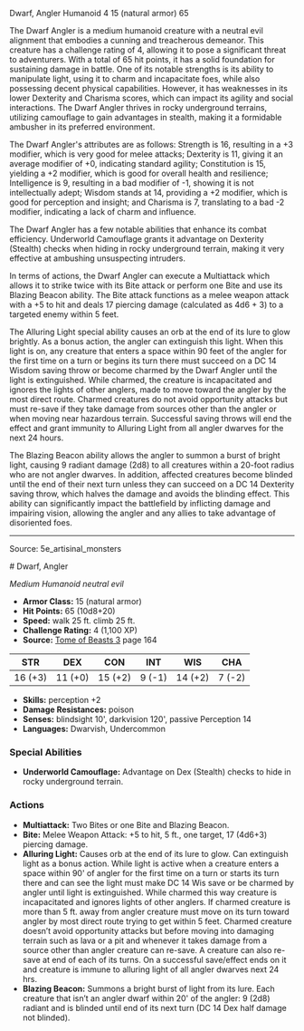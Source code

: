 <MonsterName/>Dwarf, Angler</MonsterName>
<CreatureType/>Humanoid</CreatureType>
<CR/>4</CR>
<AC/>15 (natural armor)</AC>
<HP/>65</HP>
<summary>The Dwarf Angler is a medium humanoid creature with a neutral evil alignment that embodies a cunning and treacherous demeanor. This creature has a challenge rating of 4, allowing it to pose a significant threat to adventurers. With a total of 65 hit points, it has a solid foundation for sustaining damage in battle. One of its notable strengths is its ability to manipulate light, using it to charm and incapacitate foes, while also possessing decent physical capabilities. However, it has weaknesses in its lower Dexterity and Charisma scores, which can impact its agility and social interactions. The Dwarf Angler thrives in rocky underground terrains, utilizing camouflage to gain advantages in stealth, making it a formidable ambusher in its preferred environment.</summary>

<detail>

The Dwarf Angler's attributes are as follows: Strength is 16, resulting in a +3 modifier, which is very good for melee attacks; Dexterity is 11, giving it an average modifier of +0, indicating standard agility; Constitution is 15, yielding a +2 modifier, which is good for overall health and resilience; Intelligence is 9, resulting in a bad modifier of -1, showing it is not intellectually adept; Wisdom stands at 14, providing a +2 modifier, which is good for perception and insight; and Charisma is 7, translating to a bad -2 modifier, indicating a lack of charm and influence.

The Dwarf Angler has a few notable abilities that enhance its combat efficiency. Underworld Camouflage grants it advantage on Dexterity (Stealth) checks when hiding in rocky underground terrain, making it very effective at ambushing unsuspecting intruders. 

In terms of actions, the Dwarf Angler can execute a Multiattack which allows it to strike twice with its Bite attack or perform one Bite and use its Blazing Beacon ability. The Bite attack functions as a melee weapon attack with a +5 to hit and deals 17 piercing damage (calculated as 4d6 + 3) to a targeted enemy within 5 feet. 

The Alluring Light special ability causes an orb at the end of its lure to glow brightly. As a bonus action, the angler can extinguish this light. When this light is on, any creature that enters a space within 90 feet of the angler for the first time on a turn or begins its turn there must succeed on a DC 14 Wisdom saving throw or become charmed by the Dwarf Angler until the light is extinguished. While charmed, the creature is incapacitated and ignores the lights of other anglers, made to move toward the angler by the most direct route. Charmed creatures do not avoid opportunity attacks but must re-save if they take damage from sources other than the angler or when moving near hazardous terrain. Successful saving throws will end the effect and grant immunity to Alluring Light from all angler dwarves for the next 24 hours.

The Blazing Beacon ability allows the angler to summon a burst of bright light, causing 9 radiant damage (2d8) to all creatures within a 20-foot radius who are not angler dwarves. In addition, affected creatures become blinded until the end of their next turn unless they can succeed on a DC 14 Dexterity saving throw, which halves the damage and avoids the blinding effect. This ability can significantly impact the battlefield by inflicting damage and impairing vision, allowing the angler and any allies to take advantage of disoriented foes.</detail>



---

Source: 5e_artisinal_monsters

<statblock>
# Dwarf, Angler

*Medium* *Humanoid* *neutral evil*

- **Armor Class:** 15 (natural armor)
- **Hit Points:** 65 (10d8+20)
- **Speed:** walk 25 ft. climb 25 ft.
- **Challenge Rating:** 4 (1,100 XP)
- **Source:** [Tome of Beasts 3](https://koboldpress.com/kpstore/product/tome-of-beasts-3-for-5th-edition/) page 164

| STR | DEX | CON | INT | WIS | CHA |
| --- | --- | --- | --- | --- | --- |
| 16 (+3) | 11 (+0) | 15 (+2) | 9 (-1) | 14 (+2) | 7 (-2) |

- **Skills:** perception +2
- **Damage Resistances:** poison
- **Senses:** blindsight 10', darkvision 120', passive Perception 14
- **Languages:** Dwarvish, Undercommon

### Special Abilities

- **Underworld Camouflage:** Advantage on Dex (Stealth) checks to hide in rocky underground terrain.

### Actions

- **Multiattack:** Two Bites or one Bite and Blazing Beacon.
- **Bite:** Melee Weapon Attack: +5 to hit, 5 ft., one target, 17 (4d6+3) piercing damage.
- **Alluring Light:** Causes orb at the end of its lure to glow. Can extinguish light as a bonus action. While light is active when a creature enters a space within 90' of angler for the first time on a turn or starts its turn there and can see the light must make DC 14 Wis save or be charmed by angler until light is extinguished. While charmed this way creature is incapacitated and ignores lights of other anglers. If charmed creature is more than 5 ft. away from angler creature must move on its turn toward angler by most direct route trying to get within 5 feet. Charmed creature doesn’t avoid opportunity attacks but before moving into damaging terrain such as lava or a pit and whenever it takes damage from a source other than angler creature can re-save. A creature can also re-save at end of each of its turns. On a successful save/effect ends on it and creature is immune to alluring light of all angler dwarves next 24 hrs.
- **Blazing Beacon:** Summons a bright burst of light from its lure. Each creature that isn’t an angler dwarf within 20' of the angler: 9 (2d8) radiant and is blinded until end of its next turn (DC 14 Dex half damage not blinded).


</statblock>


